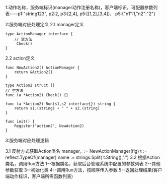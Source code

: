 1:动作名称，服务端标识(manager动作注册名称)，客户端标识，可配置参数列表----p1:"string123",  p2:2,   p3:[2,4], p5:[[1,2],[3,4]]， p5:{"n1":1,"n2":"2"}

2:服务端对应处理定义
 2.1   manager定义

    type ActionManager interface {
        // 空方法
         Check()
    }

 2.2  action定义

    func NewAction2() ActionManager {
        return &Action2{}
    }
    
    type Action2 struct {}
    // 空方法
    func (a *Action2) Check() {}
    
    func (a *Action2) Run(s1,s2 interface{}) string {
        return s1.(string) + " " + s2.(string)
    }
    
    func init() {
        Register("action2", NewAction2)
    }
3:服务端对应处理逻辑

  3.1 反射方式获取Action类名
	manager,_ := NewActionManager(flg)
	t := reflect.TypeOf(manager)
	name := strings.Split( t.String(),".")
  3.2 根据Action类名，调用Run方法
    1--根据类名，获取后台管理系统中配置的参数列表
	2--其他参数获取
	3--初始化类
	4--调用Run方法，按顺序传入参数
    5--返回处理结果(客户端动作标识，客户端所需函数列表)

